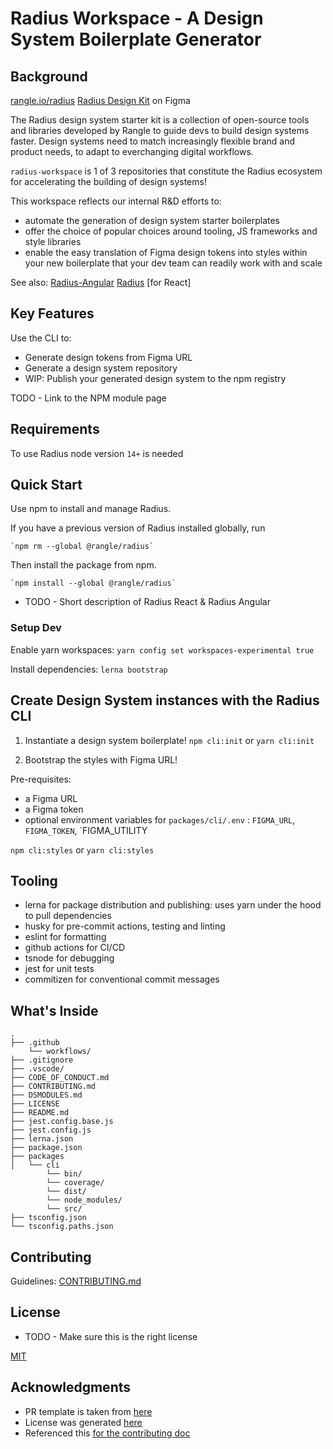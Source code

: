 # Radius Workspace - A Design System Boilerplate Generator

## Background

[rangle.io/radius](https://rangle.io/radius)
[Radius Design Kit](https://www.figma.com/file/RqENxZWAzGiEWM7COch1Sc/Radius-Design-Kit) on Figma

The Radius design system starter kit is a collection of open-source tools and libraries developed by Rangle to guide devs to build design systems faster. Design systems need to match increasingly flexible brand and product needs, to adapt to everchanging digital workflows.

`radius-workspace` is 1 of 3 repositories that constitute the Radius ecosystem for accelerating the building of design systems!

This workspace reflects our internal R&D efforts to:

- automate the generation of design system starter boilerplates
- offer the choice of popular choices around tooling, JS frameworks and style libraries
- enable the easy translation of Figma design tokens into styles within your new boilerplate that your dev team can readily work with and scale

See also:
[Radius-Angular](https://github.com/rangle/radius-angular)
[Radius](https://github.com/rangle/radius) [for React]

## Key Features

Use the CLI to:

- Generate design tokens from Figma URL
- Generate a design system repository
- WIP: Publish your generated design system to the npm registry

TODO - Link to the NPM module page

## Requirements

To use Radius node version `14+` is needed

## Quick Start

Use npm to install and manage Radius.

If you have a previous version of Radius installed globally, run

    `npm rm --global @rangle/radius`

Then install the package from npm.

    `npm install --global @rangle/radius`

- TODO - Short description of Radius React & Radius Angular

### Setup Dev

Enable yarn workspaces:
`yarn config set workspaces-experimental true`

Install dependencies:
`lerna bootstrap`

## Create Design System instances with the Radius CLI

1. Instantiate a design system boilerplate!
   `npm cli:init` or `yarn cli:init`

2. Bootstrap the styles with Figma URL!

Pre-requisites:

- a Figma URL
- a Figma token
- optional environment variables for `packages/cli/.env` : `FIGMA_URL`, `FIGMA_TOKEN`, `FIGMA_UTILITY

`npm cli:styles` or `yarn cli:styles`

## Tooling

- lerna for package distribution and publishing: uses yarn under the hood to pull dependencies
- husky for pre-commit actions, testing and linting
- eslint for formatting
- github actions for CI/CD
- tsnode for debugging
- jest for unit tests
- commitizen for conventional commit messages

## What's Inside

```
.
├── .github
    └── workflows/
├── .gitignore
├── .vscode/
├── CODE_OF_CONDUCT.md
├── CONTRIBUTING.md
├── DSMODULES.md
├── LICENSE
├── README.md
├── jest.config.base.js
├── jest.config.js
├── lerna.json
├── package.json
├── packages
│   └── cli
        └── bin/
        └── coverage/
        └── dist/
        └── node_modules/
        └── src/
├── tsconfig.json
└── tsconfig.paths.json

```

## Contributing

Guidelines: [CONTRIBUTING.md](./CONTRIBUTING.md)

## License

- TODO - Make sure this is the right license

[MIT](./LICENSE)

## Acknowledgments

- PR template is taken from [here](https://embeddedartistry.com/blog/2017/08/04/a-github-pull-request-template-for-your-projects/)
- License was generated [here](https://choosealicense.com/licenses/mit/)
- Referenced this [for the contributing doc](https://gist.github.com/briandk/3d2e8b3ec8daf5a27a62)
